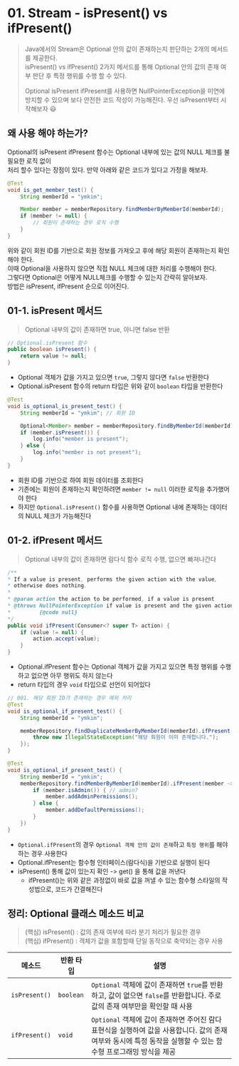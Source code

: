 # 01. Stream - isPresent() vs ifPresent()

> Java에서의 Stream은 Optional 안의 값이 존재하는지 판단하는 2개의 메서드를 제공한다.  
> isPresent() vs ifPresent() 2가지 메서드를 통해 Optional 안의 값의 존재 여부 판단 후 특정 행위를 수행 할 수 있다.  
>   
> Optional isPresent ifPresent를 사용하면 NullPointerException을 미연에 방지할 수 있으며 보다 안전한 코드 작성이 가능해진다. 우선 isPresent부터 시작해보자 😃

## 왜 사용 해야 하는가?

Optional의 isPresent ifPresent 함수는 Optional 내부에 있는 값의 NULL 체크를 불필요한 로직 없이  
처리 할수 있다는 장점이 있다. 만약 아래와 같은 코드가 있다고 가정을 해보자.

```java
@Test
void is_get_member_test() {
    String memberId = "ymkim";

    Member member = memberRepository.findMemberByMemberId(memberId);
    if (member != null) {
        // 회원이 존재하는 경우 로직 수행
    }
}
```

위와 같이 회원 ID를 기반으로 회원 정보를 가져오고 후에 해당 회원이 존재하는지 확인해야 한다.  
이때 Optional을 사용하지 않으면 직접 NULL 체크에 대한 처리를 수행해야 한다.  
그렇다면 Optional은 어떻게 NULL체크를 수행할 수 있는지 간략히 알아보자.  
방법은 isPresent, ifPresent 순으로 이어진다.

## 01-1. isPresent 메서드

> Optional 내부의 값이 존재하면 true, 아니면 false 반환

```java
// Optional.isPresent 함수
public boolean isPresent() {
    return value != null;
}
```

- Optional 객체가 값을 가지고 있으면 `true`, 그렇지 않다면 `false` 반환한다
- Optional.isPresent 함수의 return 타입은 위와 같이 `boolean` 타입을 반환한다

```java
@Test
void is_optional_is_present_test() {
    String memberId = "ymkim"; // 회원 ID

    Optional<Member> member = memberRepository.findByMemberId(memberId); // 회원 ID 기반 조회
    if (member.isPresent()) {
        log.info("member is present");
    } else {
        log.info("member is not present");
    }
} 
```

- 회원 ID를 기반으로 하여 회원 데이터를 조회한다
- 기존에는 회원이 존재하는지 확인하려면 `member != null` 이러한 로직을 추가했어야 한다
- 하지만 `Optional.isPresent()` 함수를 사용하면 Optional 내에 존재하는 데이터의 NULL 체크가 가능해진다

## 01-2. ifPresent 메서드

> Optional 내부의 값이 존재하면 람다식 함수 로직 수행, 없으면 빠져나간다

```java
/**
* If a value is present, performs the given action with the value,
* otherwise does nothing.
*
* @param action the action to be performed, if a value is present
* @throws NullPointerException if value is present and the given action is
*         {@code null}
*/
public void ifPresent(Consumer<? super T> action) {
    if (value != null) {
        action.accept(value);
    }
}
```

- Optional.ifPresent 함수는 Optional 객체가 값을 가지고 있으면 특정 행위를 수행하고 없으면 아무 행위도 하지 않는다
- return 타입의 경우 `void` 타입으로 선언이 되어있다

```java
// 001. 해당 회원 ID가 존재하는 경우 예외 처리
@Test
void is_optional_if_present_test() {
    String memberId = "ymkim";

    memberRepository.findDuplicateMemberByMemberId(memberId).ifPresent(member -> {
        throw new IllegalStateException("해당 회원이 이미 존재합니다.");
    });
}
```

```java
@Test
void is_optional_if_present_test() {
    String memberId = "ymkim";
    memberRepository.findMemberByMemberId(memberId).ifPresent(member -> {
        if (member.isAdmin()) { // admin?
            member.addAdminPermissions();
        } else {
            member.addDefaultPermissions();
        }
    })
}
```

- `Optional.ifPresent`의 경우 `Optional 객체 안의 값이 존재`하고 `특정 행위`를 해야 하는 경우 사용한다
- Optional.ifPresent는 함수형 인터페이스(람다식)을 기반으로 실행이 된다
- isPresent() 통해 값이 있는지 확인 -> get() 을 통해 값을 꺼낸다
  - ifPresent()는 위와 같은 과정없이 바로 값을 꺼낼 수 있는 함수형 스타일의 작성법으로, 코드가 간결해진다

## 정리: Optional 클래스 메소드 비교

> (핵심) isPresent() : 값의 존재 여부에 따라 분기 처리가 필요한 경우  
> (핵심) ifPresent() : 객체가 값을 포함할때 단일 동작으로 축약되는 경우 사용

| 메소드        | 반환 타입  | 설명 |
|--------------|----------|----------------------------------------------|
| `isPresent()` | `boolean` | `Optional` 객체에 값이 존재하면 `true`를 반환하고, 값이 없으면 `false`를 반환합니다. 주로 값의 존재 여부만을 확인할 때 사용 |
| `ifPresent()` | `void`    | `Optional` 객체에 값이 존재하면 주어진 람다 표현식을 실행하여 값을 사용합니다. 값의 존재 여부와 동시에 특정 동작을 실행할 수 있는 함수형 프로그래밍 방식을 제공 |